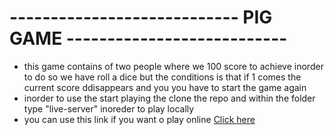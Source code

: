 # ---------------------------- PIG GAME ---------------------------

* this game contains of two people where we 100 score to achieve inorder to do so we have roll a dice but the conditions is that if 1 comes the current score ddisappears and you you have to start the game again
* inorder to use the start playing the clone the repo and within the folder type "live-server" inoreder to play locally
* you can use this link if you want o play online [Click here](https://pig-game-boii.netlify.app/)
